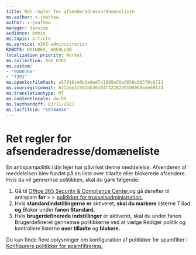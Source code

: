 ```yaml
---
title: Ret regler for afsenderadresse/domæneliste
ms.author: v-jmathew
author: v-jmathew
manager: dansimp
audience: Admin
ms.topic: article
ms.service: o365-administration
ROBOTS: NOINDEX, NOFOLLOW
localization_priority: Normal
ms.collection: Adm_O365
ms.custom:
- "9000760"
- "7391"
ms.openlocfilehash: a57016ce0b5e8ed741889a50e3858c68578c6713
ms.sourcegitcommit: 6312ee31561db36104f32282d019d069ede69174
ms.translationtype: MT
ms.contentlocale: da-DK
ms.lasthandoff: 03/11/2021
ms.locfileid: "50744846"
---
```

# <a name="fix-sender-addressdomain-list-rules"></a>Ret regler for afsenderadresse/domæneliste

En antispampolitik i din lejer har påvirket denne meddelelse. Afsenderen af meddelelsen blev fundet på en liste over tilladte eller blokerede afsendere. Hvis du vil gennemse politikken, skal du gøre følgende:

1. Gå til [Office 365 Security & Compliance Center,](https://go.microsoft.com/fwlink/p/?linkid=2077143)og gå derefter til antispam **for**  >    >  [politikker for trusselsadministration.](https://go.microsoft.com/fwlink/?linkid=2101518)
2. Hvis **standardindstillingerne er** aktiveret, **skal du markere** listerne Tillad **og** Bloker under **fanen Standard.**
3. Hvis **brugerdefinerede indstillinger**  er aktiveret, skal du under  fanen Brugerdefineret gennemse politikkerne ved at vælge Rediger politik og kontrollere listerne **over tilladte** og **blokere.**

Du kan finde flere oplysninger om konfiguration af politikker for spamfilter i [Konfigurere politikker for spamfiltrering.](https://go.microsoft.com/fwlink/?linkid=2101431)
